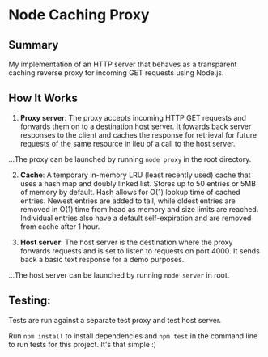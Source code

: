 # Node Caching Proxy

## Summary

My implementation of an HTTP server that behaves as a transparent caching reverse proxy for incoming GET requests using Node.js. 


## How It Works

1. **Proxy server**: The proxy accepts incoming HTTP GET requests and forwards them on to a destination host server. It fowards back server responses to the client and caches the response for retrieval for future requests of the same resource in lieu of a call to the host server. 

...The proxy can be launched by running ```node proxy``` in the root directory.

2. **Cache**: A temporary in-memory LRU (least recently used) cache that uses a hash map and doubly linked list. Stores up to 50 entries or 5MB of memory by default. Hash allows for O(1) lookup time of cached entries. Newest entries are added to tail, while oldest entries are removed in O(1) time from head as memory and size limits are reached. Individual entries also have a default self-expiration and are removed from cache after 1 hour.


3. **Host server**: The host server is the destination where the proxy forwards requests and is set to listen to requests on port 4000. It sends back a basic text response for a demo purposes. 

...The host server can be launched by running ```node server``` in root.

## Testing:

Tests are run against a separate test proxy and test host server.

Run ```npm install``` to install dependencies and ```npm test``` in the command line to run tests for this project. It's that simple :)
